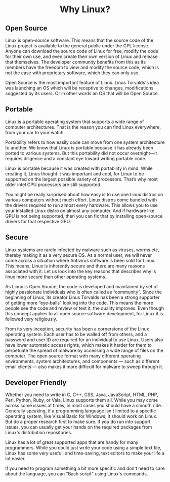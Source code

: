 <center><h1>Why Linux?</h1></center>

## Open Source
Linux is open-source software. This means that the source code of the Linux project is available to the general public under the GPL license. Anyone can download the source code of Linux for free, modify the code for their own use, and even create their own version of Linux and release that themselves. The developer community benefits from this as its members have the freedom to view and modify the source code, which is not the case with proprietary software, which they can only use.

Open Source is the most important feature of Linux. Linus Torvalds's idea was launching an OS which will be receptive to changes, modifications suggested by its users. Or in other words an OS that will be Open Source.

## Portable
Linux is a portable operating system that supports a wide range of computer architectures. That is the reason you can find Linux everywhere, from your car to your watch.

Portability refers to how easily code can move from one system architecture to another. We know that Linux is portable because it has already been ported to various systems. But this portability did not occur overnight—it requires diligence and a constant eye toward writing portable code.

Linux is portable because it was created with portability in mind. While creating it, Linus thought it was important and cool, for Linux to be supported on the largest possible variety of processors. That’s why most older intel CPU processors are still supported.

You might be really surprised about how easy is to use one Linux distros on various computers without much effort.
Linux distros come bundled with the drivers required to run almost every hardware. This allows you to use your installed Linux distro on almost any computer. And if hardware like GPU is not being supported, then you can fix that by installing open-source drivers for that respective GPU.


## Secure
Linux systems are rarely infected by malware such as viruses, worms etc, thereby making it as a very secure OS. As a normal user, we will never come across a situation where Antivirus software is been sold for Linux. This means, Linux is inherently secure and there are many reasons associated with it. Let us look into the key reasons that describes why is linux more secure than other operating systems.

As Linux is Open Source, the code is developed and maintained by set of highly passionate individuals who is often called as “community”. Since the beginning of Linux, its creator Linus Torvalds has been a strong supporter of getting more “eye-balls” looking into the code. This means the more people see the code and review or test it, the quality improves. Even though this concept applies to all open source software development, for Linux it is followed very religiously.

From its very inception, security has been a cornerstone of the Linux operating system. Each user has to be walled off from others, and a password and user ID are required for an individual to use Linux. Users also have lower automatic access rights, which makes it harder for them to perpetuate the spread of malware by accessing a wide range of files on the computer. The open source format with many different operating environments, system architectures, and components — such as different email clients — also makes it more difficult for malware to sweep through it.

## Developer Friendly
Whether you need to write in C, C++, CSS, Java, JavaScript, HTML, PHP, Perl, Python, Ruby, or Vala, Linux supports them all. While you may come across some issues at times, in most cases you should have a smooth ride.
Generally speaking, if a programming language isn't limited to a specific operating system, like Visual Basic for Windows, it should work on Linux. But do a proper research first to make sure.
If you do run into support issues, you can usually get your hands on the required packages from Linux's distribution repositories. 

Linux has a lot of great supported apps that are handy for many programmers. While you could just write your code using a simple text file, Linux has some very useful, and time-saving, text editors to make your life a lot easier.
<!-- To Do: Add links to words like Bash script -->
If you need to program something a bit more specific and don't need to care about the language, you can "Bash script" using Linux's commands.

